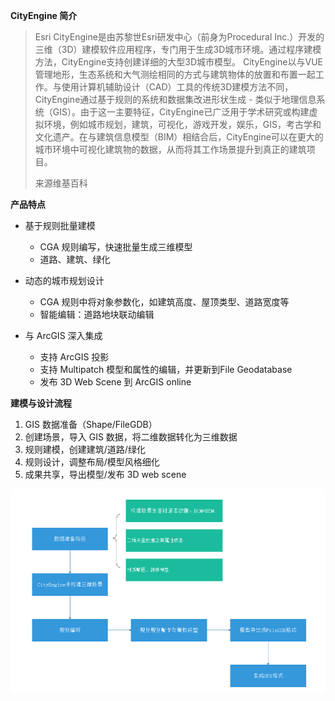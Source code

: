 **CityEngine 简介**
> Esri CityEngine是由苏黎世Esri研发中心（前身为Procedural Inc.）开发的三维（3D）建模软件应用程序，专门用于生成3D城市环境。通过程序建模方法，CityEngine支持创建详细的大型3D城市模型。 CityEngine以与VUE管理地形，生态系统和大气测绘相同的方式与建筑物体的放置和布置一起工作。与使用计算机辅助设计（CAD）工具的传统3D建模方法不同，CityEngine通过基于规则的系统和数据集改进形状生成 - 类似于地理信息系统（GIS）。由于这一主要特征，CityEngine已广泛用于学术研究或构建虚拟环境，例如城市规划，建筑，可视化，游戏开发，娱乐，GIS，考古学和文化遗产。在与建筑信息模型（BIM）相结合后，CityEngine可以在更大的城市环境中可视化建筑物的数据，从而将其工作场景提升到真正的建筑项目。
>
> 来源维基百科

**产品特点**

* 基于规则批量建模

  * CGA 规则编写，快速批量生成三维模型
  * 道路、建筑、绿化

* 动态的城市规划设计

  * CGA 规则中将对象参数化，如建筑高度、屋顶类型、道路宽度等
  * 智能编辑：道路地块联动编辑

* 与 ArcGIS 深入集成

  * 支持 ArcGIS 投影
  * 支持 Multipatch 模型和属性的编辑，并更新到File Geodatabase
  * 发布 3D Web Scene 到 ArcGIS online
  
**建模与设计流程**

1. GIS 数据准备（Shape/FileGDB）
2. 创建场景，导入 GIS 数据，将二维数据转化为三维数据
3. 规则建模，创建建筑/道路/绿化
4. 规则设计，调整布局/模型风格细化
5. 成果共享，导出模型/发布 3D web scene

![](https://github.com/Twanjun/Earth/blob/master/pics/2018122701.png)
